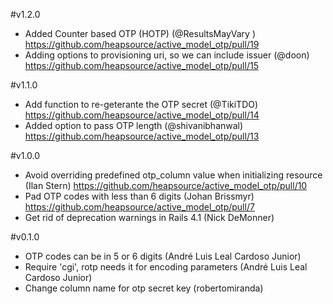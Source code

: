 #v1.2.0
- Added Counter based OTP (HOTP) (@ResultsMayVary ) https://github.com/heapsource/active_model_otp/pull/19
- Adding options to provisioning uri, so we can include issuer (@doon) https://github.com/heapsource/active_model_otp/pull/15

#v1.1.0
- Add function to re-geterante the OTP secret (@TikiTDO) https://github.com/heapsource/active_model_otp/pull/14
- Added option to pass OTP length (@shivanibhanwal) https://github.com/heapsource/active_model_otp/pull/13

#v1.0.0
- Avoid overriding predefined otp_column value when initializing resource (Ilan Stern) https://github.com/heapsource/active_model_otp/pull/10
- Pad OTP codes with less than 6 digits (Johan Brissmyr) https://github.com/heapsource/active_model_otp/pull/7
- Get rid of deprecation warnings in Rails 4.1 (Nick DeMonner)

#v0.1.0
- OTP codes can be in 5 or 6 digits (André Luis Leal Cardoso Junior)
- Require 'cgi', rotp needs it for encoding parameters (André Luis Leal Cardoso Junior)
- Change column name for otp secret key (robertomiranda)
